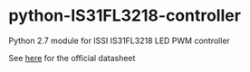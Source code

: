 # python-IS31FL3218-controller
Python 2.7 module for ISSI IS31FL3218 LED PWM controller

See [here](http://www.issi.com/WW/pdf/31FL3218.pdf) for the official datasheet
